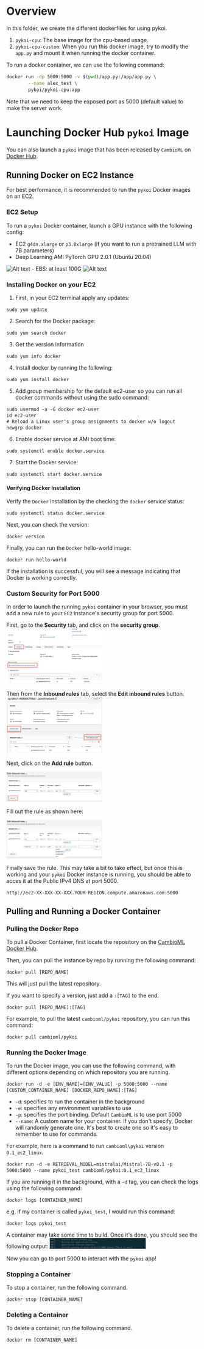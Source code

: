 # Overview
In this folder, we create the different dockerfiles for using pykoi.

1. `pykoi-cpu`: The base image for the cpu-based usage.
2. `pykoi-cpu-custom`: When you run this docker image, try to modify the `app.py` and mount it when running the docker container.

To run a docker container, we can use the following command:
```bash
docker run -dp 5000:5000 -v $(pwd)/app.py:/app/app.py \
        --name alex_test \
        pykoi/pykoi-cpu:app
```

Note that we need to keep the exposed port as 5000 (default value) to make the server work.

# Launching Docker Hub `pykoi` Image
You can also launch a `pykoi` image that has been released by `CambioML` on [Docker Hub](https://hub.docker.com/u/cambioml).

## Running Docker on EC2 Instance
For best performance, it is recommended to run the `pykoi` Docker images on an EC2.

### EC2 Setup
To run a `pykoi` Docker container, launch a GPU instance with the following config:
- EC2 `g4dn.xlarge` or `p3.8xlarge` (if you want to run a pretrained LLM with 7B parameters)
- Deep Learning AMI PyTorch GPU 2.0.1 (Ubuntu 20.04)
<img src="../example/image/readme_ec2_ami.jpg" alt="Alt text" width="50%" height="50%"/>
- EBS: at least 100G
<img src="../example/image/readme_ec2_storage.png" alt="Alt text" width="50%" height="50%"/>

### Installing Docker on your EC2
1. First, in your EC2 terminal apply any updates:
```
sudo yum update
```

2. Search for the Docker package:
```
sudo yum search docker
```
3. Get the version information
```
sudo yum info docker
```
4. Install docker by running the following:
```
sudo yum install docker
```
5. Add group membership for the default ec2-user so you can run all docker commands without using the sudo command:
```
sudo usermod -a -G docker ec2-user
id ec2-user
# Reload a Linux user's group assignments to docker w/o logout
newgrp docker
```
6. Enable docker service at AMI boot time:
```
sudo systemctl enable docker.service
```
7. Start the Docker service:
```
sudo systemctl start docker.service
```
#### Verifying Docker Installation
Verify the `Docker` installation by the checking the `docker` service status:
```
sudo systemctl status docker.service
```

Next, you can check the version:
```
docker version
```

Finally, you can run the `Docker` hello-world image:
```
docker run hello-world
```

If the installation is successful, you will see a message indicating that Docker is working correctly.

### Custom Security for Port 5000
In order to launch the running `pykoi` container in your browser, you must add a new rule to your `EC2` instance's security group for port 5000.

First, go to the __Security__ tab, and click on the __security group__.
<img src="../example/image/docker_security-group.png" alt="Selecting the EC2 security group." width="50%" height="50%"/>

Then from the __Inbound rules__ tab, select the __Edit inbound rules__ button.
<img src="../example/image/docker_ec2-inbound-rules.png" alt="Selecting the EC2 security group." width="50%" height="50%"/>

Next, click on the __Add rule__ button.

<img src="../example/image/docker_ec2-add-rule.png" alt="Selecting the EC2 security group." width="50%" height="50%"/>

Fill out the rule as shown here:

<img src="../example/image/docker_ec2-create-rule.png" alt="Selecting the EC2 security group." width="50%" height="50%"/>

Finally save the rule. This may take a bit to take effect, but once this is working and your `pykoi` Docker instance is running, you should be able to acces it at the Public IPv4 DNS at port 5000.
```
http://ec2-XX-XXX-XX-XXX.YOUR-REGION.compute.amazonaws.com:5000
```
## Pulling and Running a Docker Container
### Pulling the Docker Repo
To pull a Docker Container, first locate the repository on the [CambioML Docker Hub](https://hub.docker.com/u/cambioml).

Then, you can pull the instance by repo by running the following command:
```
docker pull [REPO_NAME]
```

This will just pull the latest repository.

If you want to specify a version, just add a `:[TAG]` to the end.

```
docker pull [REPO_NAME]:[TAG]
```

For example, to pull the latest `cambioml/pykoi` repository, you can run this command:
```
docker pull cambioml/pykoi
```
### Running the Docker Image
To run the Docker image, you can use the following command, with different options depending on which repository you are running.
```
docker run -d -e [ENV_NAME]=[ENV_VALUE] -p 5000:5000 --name [CUSTOM_CONTAINER_NAME] [DOCKER_REPO_NAME]:[TAG]
```
- `-d`: specifies to run the container in the background
- `-e`: specifies any environment variables to use
- `-p`: specifies the port binding. Default `CambioML` is to use port 5000
- `--name`: A custom name for your container. If you don't specify, Docker will randomly generate one. It's best to create one so it's easy to remember to use for commands.

For example, here is a command to run `cambioml\pykoi` version `0.1_ec2_linux`.
```
docker run -d -e RETRIEVAL_MODEL=mistralai/Mistral-7B-v0.1 -p 5000:5000 --name pykoi_test cambioml/pykoi:0.1_ec2_linux
```

If you are running it in the background, with a `-d` tag, you can check the logs using the following command:
```
docker logs [CONTAINER_NAME]
```
e.g. if my container is called `pykoi_test`, I would run this command:
```
docker logs pykoi_test
```

A container may take some time to build. Once it's done, you should see the following output:
<img src="../example/image/docker_logs-running.png" alt="Selecting the EC2 security group." width="50%" height="50%"/>

Now you can go to port 5000 to interact with the `pykoi` app!

### Stopping a Container
To stop a container, run the following command.
```
docker stop [CONTAINER_NAME]
```

### Deleting a Container
To delete a container, run the following command.
```
docker rm [CONTAINER_NAME]
```